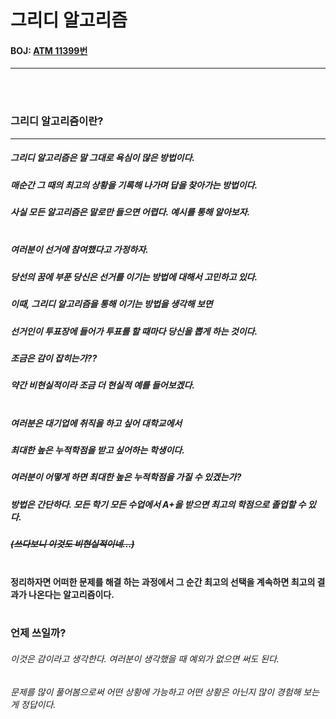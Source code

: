 # 그리디 알고리즘
#### BOJ: [ATM 11399번](https://www.acmicpc.net/problem/11399)
***
<br><br>
### 그리디 알고리즘이란?
***
##### 그리디 알고리즘은 말 그대로 욕심이 많은 방법이다.
##### 매순간 그 때의 최고의 상황을 기록해 나가며 답을 찾아가는 방법이다.
##### 사실 모든 알고리즘은 말로만 들으면 어렵다. 예시를 통해 알아보자.<br><br>
##### 여러분이 선거에 참여했다고 가정하자.
##### 당선의 꿈에 부푼 당신은 선거를 이기는 방법에 대해서 고민하고 있다.
##### 이때, 그리디 알고리즘을 통해 이기는 방법을 생각해 보면
##### 선거인이 투표장에 들어가 투표를 할 때마다 당신을 뽑게 하는 것이다.
##### 조금은 감이 잡히는가?? 
##### 약간 비현실적이라 조금 더 현실적 예를 들어보겠다.<br><br>
##### 여러분은 대기업에 취직을 하고 싶어 대학교에서 
##### 최대한 높은 누적학점을 받고 싶어하는 학생이다. 
##### 여러분이 어떻게 하면 최대한 높은 누적학점을 가질 수 있겠는가?
##### 방법은 간단하다. 모든 학기 모든 수업에서 A+을 받으면 최고의 학점으로 졸업할 수 있다.
##### ~~(쓰다보니 이것도 비현실적이네...)~~<br><br>
#### 정리하자면 어떠한 문제를 해결 하는 과정에서 그 순간 최고의 선택을 계속하면 최고의 결과가 나온다는 알고리즘이다.<br><br>

### 언제 쓰일까?
###### 이것은 감이라고 생각한다. 여러분이 생각했을 때 예외가 없으면 써도 된다.
###### 문제를 많이 풀어봄으로써 어떤 상황에 가능하고 어떤 상황은 아닌지 많이 경험해 보는게 정답이다.
